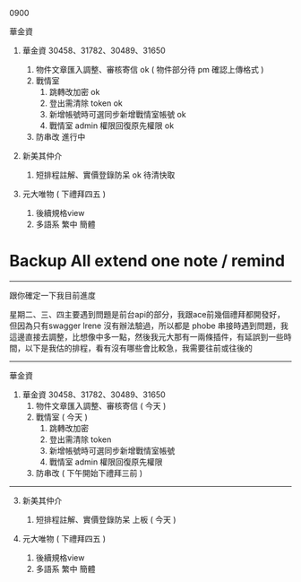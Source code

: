 0900

華金資

1. 華金資 30458、31782、30489、31650 
   1. 物件文章匯入調整、審核寄信 ok ( 物件部分待 pm 確認上傳格式 )
   2. 戰情室
      1. 跳轉改加密 ok
      2. 登出需清除 token ok
      4. 新增帳號時可選同步新增戰情室帳號 ok
      5. 戰情室 admin 權限回復原先權限 ok
   3. 防串改 進行中

3. 新美其仲介
   1. 短排程註解、實價登錄防呆 ok 待清快取

3. 元大唯物 ( 下禮拜四五 )
   1. 後續規格view
   2. 多語系 繁中 簡體


# Backup All extend one note / remind

-----------------------------------------------------------------

跟你確定一下我目前進度

星期二、三、四主要遇到問題是前台api的部分，我跟ace前幾個禮拜都開發好，但因為只有swagger lrene 沒有辦法驗過，所以都是 phobe 串接時遇到問題，我這邊直接去調整，比想像中多一點，然後我元大那有一兩條插件，有延誤到一些時間，以下是我估的排程，看有沒有哪些會比較急，我需要往前或往後的

------

華金資

1. 華金資 30458、31782、30489、31650 
   1. 物件文章匯入調整、審核寄信 ( 今天 )
   2. 戰情室 ( 今天 )
      1. 跳轉改加密
      2. 登出需清除 token
      4. 新增帳號時可選同步新增戰情室帳號
      5. 戰情室 admin 權限回復原先權限
   3. 防串改 ( 下午開始下禮拜三前 )

---

3. 新美其仲介
   1. 短排程註解、實價登錄防呆 上板 ( 今天 )

3. 元大唯物 ( 下禮拜四五 )
   1. 後續規格view
   2. 多語系 繁中 簡體
   
